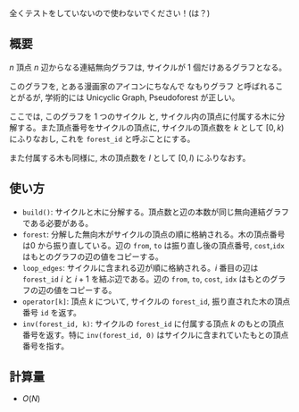 全くテストをしていないので使わないでください！(は？)

## 概要

$n$ 頂点 $n$ 辺からなる連結無向グラフは, サイクルが $1$ 個だけあるグラフとなる。

このグラフを, とある漫画家のアイコンにちなんで なもりグラフ と呼ばれることがるが, 学術的には Unicyclic Graph, Pseudoforest が正しい。

ここでは, このグラフを 1 つのサイクル と, サイクル内の頂点に付属する木に分解する。また頂点番号をサイクルの頂点に, サイクルの頂点数を $k$ として $[0, k)$ にふりなおし, これを `forest_id` と呼ぶことにする。

また付属する木も同様に, 木の頂点数を $l$ として $[0, l)$ にふりなおす。


## 使い方

* `build()`: サイクルと木に分解する。頂点数と辺の本数が同じ無向連結グラフである必要がある。
* `forest`: 分解した無向木がサイクルの頂点の順に格納される。木の頂点番号は$0$ から振り直している。辺の `from`, `to` は振り直し後の頂点番号, `cost`,`idx` はもとのグラフの辺の値をコピーする。
* `loop_edges`: サイクルに含まれる辺が順に格納される。$i$ 番目の辺は `forest_id` $i$ と $i+1$ を結ぶ辺である。辺の `from`, `to`, `cost`, `idx` はもとのグラフの辺の値をコピーする。
* `operator[k]`: 頂点 $k$ について, サイクルの `forest_id`, 振り直された木の頂点番号 `id` を返す。
* `inv(forest_id, k)`: サイクルの `forest_id` に付属する頂点 $k$ のもとの頂点番号を返す。特に `inv(forest_id, 0)` はサイクルに含まれていたもとの頂点番号を指す。

## 計算量

* $O(N)$
